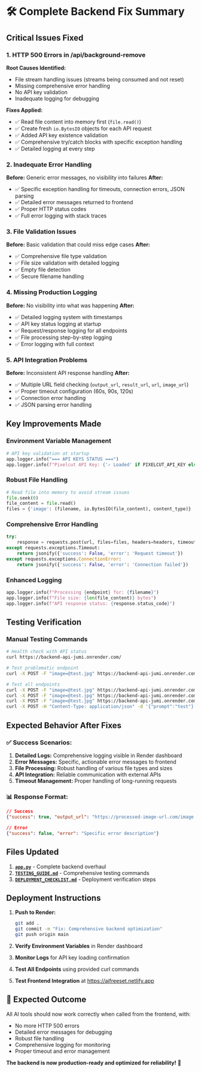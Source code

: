 # 🛠️ Complete Backend Fix Summary

## Critical Issues Fixed

### 1. **HTTP 500 Errors in /api/background-remove**
**Root Causes Identified:**
- File stream handling issues (streams being consumed and not reset)
- Missing comprehensive error handling
- No API key validation
- Inadequate logging for debugging

**Fixes Applied:**
- ✅ Read file content into memory first (`file.read()`)
- ✅ Create fresh `io.BytesIO` objects for each API request
- ✅ Added API key existence validation
- ✅ Comprehensive try/catch blocks with specific exception handling
- ✅ Detailed logging at every step

### 2. **Inadequate Error Handling**
**Before:** Generic error messages, no visibility into failures
**After:** 
- ✅ Specific exception handling for timeouts, connection errors, JSON parsing
- ✅ Detailed error messages returned to frontend
- ✅ Proper HTTP status codes
- ✅ Full error logging with stack traces

### 3. **File Validation Issues**
**Before:** Basic validation that could miss edge cases
**After:**
- ✅ Comprehensive file type validation
- ✅ File size validation with detailed logging
- ✅ Empty file detection
- ✅ Secure filename handling

### 4. **Missing Production Logging**
**Before:** No visibility into what was happening
**After:**
- ✅ Detailed logging system with timestamps
- ✅ API key status logging at startup
- ✅ Request/response logging for all endpoints
- ✅ File processing step-by-step logging
- ✅ Error logging with full context

### 5. **API Integration Problems**
**Before:** Inconsistent API response handling
**After:**
- ✅ Multiple URL field checking (`output_url`, `result_url`, `url`, `image_url`)
- ✅ Proper timeout configuration (60s, 90s, 120s)
- ✅ Connection error handling
- ✅ JSON parsing error handling

## Key Improvements Made

### Environment Variable Management
```python
# API key validation at startup
app.logger.info("=== API KEYS STATUS ===")
app.logger.info(f"Pixelcut API Key: {'✓ Loaded' if PIXELCUT_API_KEY else '✗ Missing'}")
```

### Robust File Handling
```python
# Read file into memory to avoid stream issues
file.seek(0)
file_content = file.read()
files = {'image': (filename, io.BytesIO(file_content), content_type)}
```

### Comprehensive Error Handling
```python
try:
    response = requests.post(url, files=files, headers=headers, timeout=60)
except requests.exceptions.Timeout:
    return jsonify({'success': False, 'error': 'Request timeout'})
except requests.exceptions.ConnectionError:
    return jsonify({'success': False, 'error': 'Connection failed'})
```

### Enhanced Logging
```python
app.logger.info(f"Processing {endpoint} for: {filename}")
app.logger.info(f"File size: {len(file_content)} bytes")
app.logger.info(f"API response status: {response.status_code}")
```

## Testing Verification

### Manual Testing Commands
```bash
# Health check with API status
curl https://backend-api-jumi.onrender.com/

# Test problematic endpoint
curl -X POST -F "image=@test.jpg" https://backend-api-jumi.onrender.com/api/background-remove

# Test all endpoints
curl -X POST -F "image=@test.jpg" https://backend-api-jumi.onrender.com/api/upscale
curl -X POST -F "image=@test.jpg" https://backend-api-jumi.onrender.com/api/unblur
curl -X POST -F "image=@test.jpg" https://backend-api-jumi.onrender.com/api/watermark-remove
curl -X POST -H "Content-Type: application/json" -d '{"prompt":"test"}' https://backend-api-jumi.onrender.com/api/ai-art
```

## Expected Behavior After Fixes

### ✅ Success Scenarios:
1. **Detailed Logs:** Comprehensive logging visible in Render dashboard
2. **Error Messages:** Specific, actionable error messages to frontend
3. **File Processing:** Robust handling of various file types and sizes
4. **API Integration:** Reliable communication with external APIs
5. **Timeout Management:** Proper handling of long-running requests

### 📊 Response Format:
```json
// Success
{"success": true, "output_url": "https://processed-image-url.com/image.png"}

// Error
{"success": false, "error": "Specific error description"}
```

## Files Updated

1. **[`app.py`](file://e:\web%20dev%20backend\app.py)** - Complete backend overhaul
2. **[`TESTING_GUIDE.md`](file://e:\web%20dev%20backend\TESTING_GUIDE.md)** - Comprehensive testing commands
3. **[`DEPLOYMENT_CHECKLIST.md`](file://e:\web%20dev%20backend\DEPLOYMENT_CHECKLIST.md)** - Deployment verification steps

## Deployment Instructions

1. **Push to Render:**
   ```bash
   git add .
   git commit -m "Fix: Comprehensive backend optimization"
   git push origin main
   ```

2. **Verify Environment Variables** in Render dashboard

3. **Monitor Logs** for API key loading confirmation

4. **Test All Endpoints** using provided curl commands

5. **Test Frontend Integration** at https://aifreeset.netlify.app

## 🎯 Expected Outcome

All AI tools should now work correctly when called from the frontend, with:
- No more HTTP 500 errors
- Detailed error messages for debugging
- Robust file handling
- Comprehensive logging for monitoring
- Proper timeout and error management

**The backend is now production-ready and optimized for reliability!** 🚀